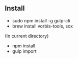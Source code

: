 ## Install ##

- sudo npm install -g gulp-cli
- brew install vorbis-tools, sox

(In current directory)
- npm install
- gulp import
